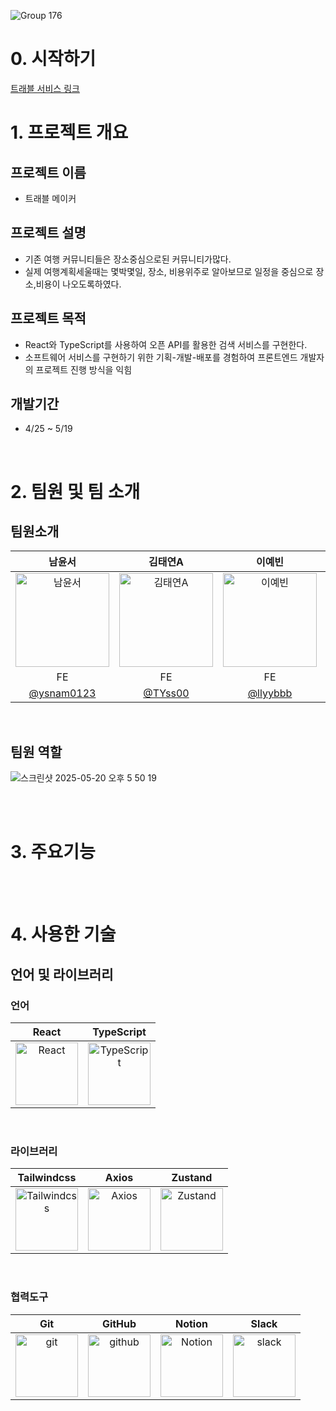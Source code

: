 ![Group 176](https://github.com/user-attachments/assets/011b2c55-55ac-42d2-bc19-0fd9fe0a6f25)

# 0. 시작하기
[트래블 서비스 링크](https://clinquant-kangaroo-7d97f3.netlify.app/)
<br/>

# 1. 프로젝트 개요
## 프로젝트 이름
- 트래블 메이커

## 프로젝트 설명
- 기존 여행 커뮤니티들은 장소중심으로된 커뮤니티가많다.
- 실제 여행계획세울때는 몇박몇일, 장소, 비용위주로 알아보므로 일정을 중심으로 장소,비용이 나오도록하였다.
  
## 프로젝트 목적
- React와 TypeScript를 사용하여 오픈 API를 활용한 검색 서비스를 구현한다.
- 소프트웨어 서비스를 구현하기 위한 기획-개발-배포를 경험하여 프론트엔드 개발자의 프로젝트 진행 방식을 익힘

## 개발기간
- 4/25 ~ 5/19
<br/>

# 2. 팀원 및 팀 소개
## 팀원소개
| 남윤서 | 김태연A | 이예빈 | 한상아 | 심유진 |
|:------:|:------:|:------:|:------:|:------:|
| <img src="https://avatars.githubusercontent.com/u/158164219?v=4" alt="남윤서" width="150"> | <img src="https://avatars.githubusercontent.com/u/89635061?v=4" alt="김태연A" width="150"> | <img src="https://avatars.githubusercontent.com/u/105144795?v=4" alt="이예빈" width="150"> | <img src="https://avatars.githubusercontent.com/u/89959007?v=4" alt="한상아" width="150"> | <img src="https://avatars.githubusercontent.com/u/204798087?v=4" alt="심유진" width="150"> |
| FE | FE | FE | FE | FE |
| [@ysnam0123](https://github.com/ysnam0123) | [@TYss00](https://github.com/TYss00) | [@llyybbb](https://github.com/llyybbb) | [@hansanga](https://github.com/hansanga) | [@youjin430](https://github.com/youjin430) |
<br/>

## 팀원 역할

![스크린샷 2025-05-20 오후 5 50 19](https://github.com/user-attachments/assets/e62a9bab-e8b4-4258-b673-4899c232a3d7)

<br/>
<br/>

# 3. 주요기능

<br/>
<br/>

# 4. 사용한 기술
## 언어 및 라이브러리
### 언어
| React | TypeScript |
|:-----:|:----------:|
| <img src="https://upload.wikimedia.org/wikipedia/commons/thumb/3/30/React_Logo_SVG.svg/250px-React_Logo_SVG.svg.png" alt="React" width="100"> | <img src="https://upload.wikimedia.org/wikipedia/commons/thumb/f/f5/Typescript.svg/250px-Typescript.svg.png" alt="TypeScript" width="100"> |
<br/>

### 라이브러리
| Tailwindcss | Axios | Zustand |
|:-----------:|:-----:|:-------:|
| <img src="https://velog.velcdn.com/images/js43o/post/3ab8d087-c4f4-46b5-8f65-6d5e1736b58e/image.png" alt="Tailwindcss" width="100"> | <img src="https://blog.kakaocdn.net/dn/BtYd5/btsy6i6iR6d/MaQMnt5wPhrGervuQS6ba1/img.png" alt="Axios" width="100"> | <img src="https://velog.velcdn.com/images/jwhong135/post/50f0132e-c4c7-4bb9-ad29-d1fde4635fad/image.png" alt="Zustand" width="100"> |


<br/>

### 협력도구
| Git | GitHub | Notion | Slack |
|:---:|:------:|:------:|:-----:|
| <img src="https://github.com/user-attachments/assets/483abc38-ed4d-487c-b43a-3963b33430e6" alt="git" width="100">  | <img src="https://cdn.iconscout.com/icon/free/png-512/free-github-logo-icon-download-in-svg-png-gif-file-formats--badge-devicons-pack-design-development-icons-458293.png?f=webp&w=256" alt="github" width="100"> | <img src="https://github.com/user-attachments/assets/34141eb9-deca-416a-a83f-ff9543cc2f9a" alt="Notion" width="100">| <img src="https://www.darun.io/_next/image?url=https%3A%2F%2Fres.cloudinary.com%2Fdqddtkvmb%2Fimage%2Fupload%2Fv1728017922%2Fproduction%2Fimages%2Flogos%2Fslack.webp&w=96&q=75" alt="slack" width="100">|

<br/>
